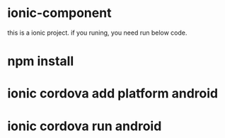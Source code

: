 # ionic-component

this is a ionic project.
if you runing,
you need run below code.

# npm install
# ionic cordova add platform android
# ionic cordova run android
